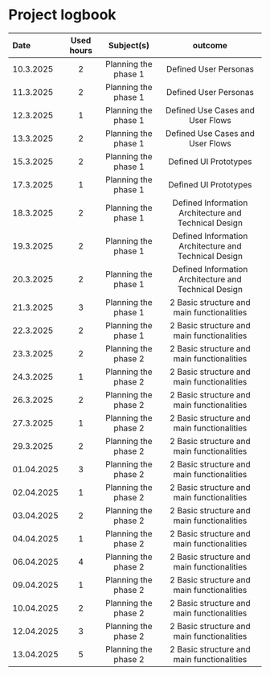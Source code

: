 # Project logbook

| Date  | Used hours | Subject(s) |  outcome |
| :---  |     :---:      |     :---:      |     :---:      |
| 10.3.2025 | 2 | Planning the phase 1  | Defined User Personas  |
| 11.3.2025 | 2 | Planning the phase 1  | Defined User Personas  |
| 12.3.2025 | 1 | Planning the phase 1  | Defined Use Cases and User Flows  |
| 13.3.2025 | 2 | Planning the phase 1  | Defined Use Cases and User Flows  |
| 15.3.2025 | 2 | Planning the phase 1  | Defined UI Prototypes |
| 17.3.2025 | 1 | Planning the phase 1  | Defined UI Prototypes |
| 18.3.2025 | 2 | Planning the phase 1  | Defined Information Architecture and Technical Design  |
| 19.3.2025 | 2 | Planning the phase 1  | Defined Information Architecture and Technical Design  |
| 20.3.2025 | 2 | Planning the phase 1  | Defined Information Architecture and Technical Design  |
| 21.3.2025 | 3 | Planning the phase 1  | 2 Basic structure and main functionalities  |
| 22.3.2025 | 2 | Planning the phase 1  | 2 Basic structure and main functionalities  |
| 23.3.2025 | 2 | Planning the phase 2  | 2 Basic structure and main functionalities  |
| 24.3.2025 | 1 | Planning the phase 2  | 2 Basic structure and main functionalities  |
| 26.3.2025 | 2 | Planning the phase 2  | 2 Basic structure and main functionalities  |
| 27.3.2025 | 1 | Planning the phase 2  | 2 Basic structure and main functionalities  |
| 29.3.2025 | 2 | Planning the phase 2  | 2 Basic structure and main functionalities  |
| 01.04.2025 | 3 | Planning the phase 2  | 2 Basic structure and main functionalities  |
| 02.04.2025 | 1 | Planning the phase 2  | 2 Basic structure and main functionalities  |
| 03.04.2025 | 2 | Planning the phase 2  | 2 Basic structure and main functionalities  |
| 04.04.2025 | 1 | Planning the phase 2  | 2 Basic structure and main functionalities  |
| 06.04.2025 | 4 | Planning the phase 2  | 2 Basic structure and main functionalities  |
| 09.04.2025 | 1 | Planning the phase 2  | 2 Basic structure and main functionalities  |
| 10.04.2025 | 2 | Planning the phase 2  | 2 Basic structure and main functionalities  |
| 12.04.2025 | 3 | Planning the phase 2  | 2 Basic structure and main functionalities  |
| 13.04.2025 | 5 | Planning the phase 2  | 2 Basic structure and main functionalities  |
